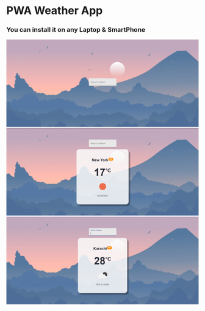 # PWA Weather App

### You can install it on any Laptop & SmartPhone

<img src="./images/1.png" alt="Screenshot1" />

<img src="./images/2.png" alt="Screenshot2" />

<img src="./images/3.png" alt="Screenshot3" />